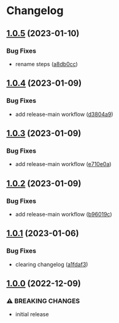 # Changelog


## [1.0.5](https://github.com/mjheitland/terraform-aws-sns-topic/compare/v1.0.4...v1.0.5) (2023-01-10)


### Bug Fixes

* rename steps ([a8db0cc](https://github.com/mjheitland/terraform-aws-sns-topic/commit/a8db0cc65c89167446a35cf43c74074d3ffb360f))

## [1.0.4](https://github.com/mjheitland/terraform-aws-sns-topic/compare/v1.0.3...v1.0.4) (2023-01-09)


### Bug Fixes

* add release-main workflow ([d3804a9](https://github.com/mjheitland/terraform-aws-sns-topic/commit/d3804a9b7c2ef8610991d77eec53cf9c11f8dd78))

## [1.0.3](https://github.com/mjheitland/terraform-aws-sns-topic/compare/v1.0.2...v1.0.3) (2023-01-09)


### Bug Fixes

* add release-main workflow ([e710e0a](https://github.com/mjheitland/terraform-aws-sns-topic/commit/e710e0a0bca45ef4cf1811218382bd2a6f477325))

## [1.0.2](https://github.com/mjheitland/terraform-aws-sns-topic/compare/v1.0.1...v1.0.2) (2023-01-09)


### Bug Fixes

* add release-main workflow ([b96019c](https://github.com/mjheitland/terraform-aws-sns-topic/commit/b96019c356882ac742510d0ac65ceac16b1ba300))

## [1.0.1](https://github.com/mjheitland/terraform-aws-sns-topic/compare/v1.0.0...v1.0.1) (2023-01-06)


### Bug Fixes

* clearing changelog ([a1fdaf3](https://github.com/mjheitland/terraform-aws-sns-topic/commit/a1fdaf324454fc2cb694982a624ae90dc1d71642))

## [1.0.0](https://github.com/spglobal-innersource/terraform-aws-sns-topic/compare/v0.2.0...v1.0.0) (2022-12-09)

### ⚠ BREAKING CHANGES

* initial release
